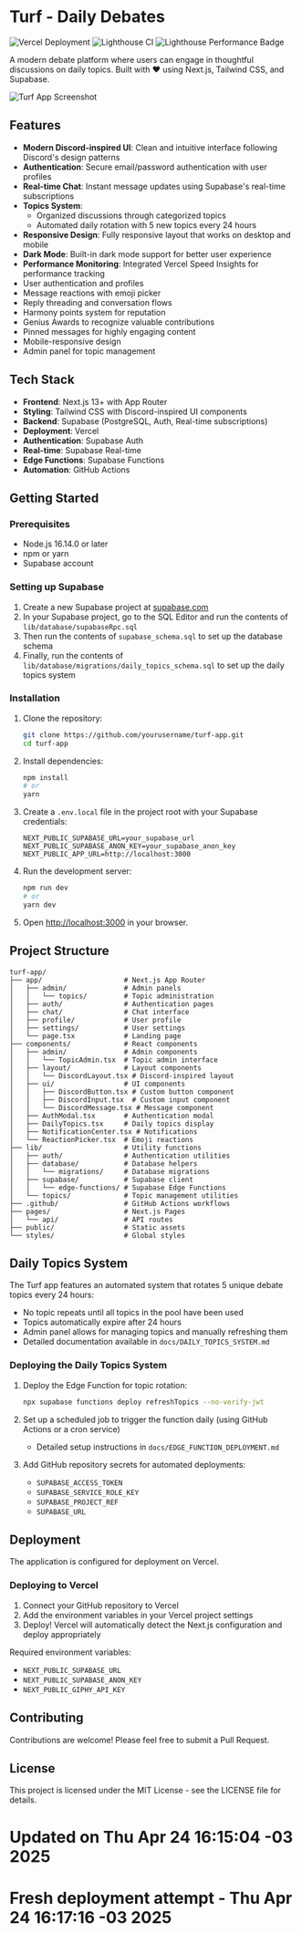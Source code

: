 # Turf - Daily Debates

![Vercel Deployment](https://img.shields.io/github/deployments/marceloranieri/turf-app/production?label=Vercel%20Deployment&style=for-the-badge&logo=vercel)
![Lighthouse CI](https://img.shields.io/github/actions/workflow/status/marceloranieri/turf-app/lighthouse.yml?branch=main&label=Lighthouse%20Audit&style=for-the-badge&logo=githubactions)
![Lighthouse Performance Badge](https://github.com/marceloranieri/turf-app/actions/workflows/lighthouse.yml/badge.svg)

A modern debate platform where users can engage in thoughtful discussions on daily topics. Built with ❤️ using Next.js, Tailwind CSS, and Supabase.

![Turf App Screenshot](public/screenshots/turf-app-preview.png)

## Features

- **Modern Discord-inspired UI**: Clean and intuitive interface following Discord's design patterns
- **Authentication**: Secure email/password authentication with user profiles
- **Real-time Chat**: Instant message updates using Supabase's real-time subscriptions
- **Topics System**: 
  - Organized discussions through categorized topics
  - Automated daily rotation with 5 new topics every 24 hours
- **Responsive Design**: Fully responsive layout that works on desktop and mobile
- **Dark Mode**: Built-in dark mode support for better user experience
- **Performance Monitoring**: Integrated Vercel Speed Insights for performance tracking
- User authentication and profiles
- Message reactions with emoji picker
- Reply threading and conversation flows
- Harmony points system for reputation
- Genius Awards to recognize valuable contributions
- Pinned messages for highly engaging content
- Mobile-responsive design
- Admin panel for topic management

## Tech Stack

- **Frontend**: Next.js 13+ with App Router
- **Styling**: Tailwind CSS with Discord-inspired UI components
- **Backend**: Supabase (PostgreSQL, Auth, Real-time subscriptions)
- **Deployment**: Vercel
- **Authentication**: Supabase Auth
- **Real-time**: Supabase Real-time
- **Edge Functions**: Supabase Functions
- **Automation**: GitHub Actions

## Getting Started

### Prerequisites

- Node.js 16.14.0 or later
- npm or yarn
- Supabase account

### Setting up Supabase

1. Create a new Supabase project at [supabase.com](https://supabase.com)
2. In your Supabase project, go to the SQL Editor and run the contents of `lib/database/supabaseRpc.sql` 
3. Then run the contents of `supabase_schema.sql` to set up the database schema
4. Finally, run the contents of `lib/database/migrations/daily_topics_schema.sql` to set up the daily topics system

### Installation

1. Clone the repository:
   ```bash
   git clone https://github.com/yourusername/turf-app.git
   cd turf-app
   ```

2. Install dependencies:
   ```bash
   npm install
   # or
   yarn
   ```

3. Create a `.env.local` file in the project root with your Supabase credentials:
   ```
   NEXT_PUBLIC_SUPABASE_URL=your_supabase_url
   NEXT_PUBLIC_SUPABASE_ANON_KEY=your_supabase_anon_key
   NEXT_PUBLIC_APP_URL=http://localhost:3000
   ```

4. Run the development server:
   ```bash
   npm run dev
   # or
   yarn dev
   ```

5. Open [http://localhost:3000](http://localhost:3000) in your browser.

## Project Structure

```
turf-app/
├── app/                    # Next.js App Router
│   ├── admin/              # Admin panels
│   │   └── topics/         # Topic administration
│   ├── auth/               # Authentication pages
│   ├── chat/               # Chat interface
│   ├── profile/            # User profile
│   ├── settings/           # User settings
│   └── page.tsx            # Landing page
├── components/             # React components
│   ├── admin/              # Admin components
│   │   └── TopicAdmin.tsx  # Topic admin interface
│   ├── layout/             # Layout components
│   │   └── DiscordLayout.tsx # Discord-inspired layout
│   ├── ui/                 # UI components
│   │   ├── DiscordButton.tsx # Custom button component
│   │   ├── DiscordInput.tsx  # Custom input component
│   │   └── DiscordMessage.tsx # Message component
│   ├── AuthModal.tsx       # Authentication modal
│   ├── DailyTopics.tsx     # Daily topics display
│   ├── NotificationCenter.tsx # Notifications
│   └── ReactionPicker.tsx  # Emoji reactions
├── lib/                    # Utility functions
│   ├── auth/               # Authentication utilities
│   ├── database/           # Database helpers
│   │   └── migrations/     # Database migrations
│   ├── supabase/           # Supabase client
│   │   └── edge-functions/ # Supabase Edge Functions
│   └── topics/             # Topic management utilities
├── .github/                # GitHub Actions workflows
├── pages/                  # Next.js Pages
│   └── api/                # API routes
├── public/                 # Static assets
└── styles/                 # Global styles
```

## Daily Topics System

The Turf app features an automated system that rotates 5 unique debate topics every 24 hours:

- No topic repeats until all topics in the pool have been used
- Topics automatically expire after 24 hours
- Admin panel allows for managing topics and manually refreshing them
- Detailed documentation available in `docs/DAILY_TOPICS_SYSTEM.md`

### Deploying the Daily Topics System

1. Deploy the Edge Function for topic rotation:
   ```bash
   npx supabase functions deploy refreshTopics --no-verify-jwt
   ```

2. Set up a scheduled job to trigger the function daily (using GitHub Actions or a cron service)
   - Detailed setup instructions in `docs/EDGE_FUNCTION_DEPLOYMENT.md`

3. Add GitHub repository secrets for automated deployments:
   - `SUPABASE_ACCESS_TOKEN`
   - `SUPABASE_SERVICE_ROLE_KEY`
   - `SUPABASE_PROJECT_REF`
   - `SUPABASE_URL`

## Deployment

The application is configured for deployment on Vercel.

### Deploying to Vercel

1. Connect your GitHub repository to Vercel
2. Add the environment variables in your Vercel project settings
3. Deploy! Vercel will automatically detect the Next.js configuration and deploy appropriately

Required environment variables:
- `NEXT_PUBLIC_SUPABASE_URL`
- `NEXT_PUBLIC_SUPABASE_ANON_KEY`
- `NEXT_PUBLIC_GIPHY_API_KEY`

## Contributing

Contributions are welcome! Please feel free to submit a Pull Request.

## License

This project is licensed under the MIT License - see the LICENSE file for details.
# Updated on Thu Apr 24 16:15:04 -03 2025
# Fresh deployment attempt - Thu Apr 24 16:17:16 -03 2025
